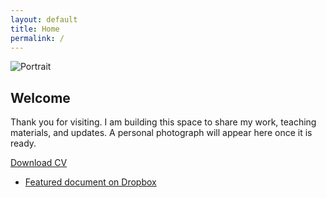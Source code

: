 ```yaml
---
layout: default
title: Home
permalink: /
---
```


<section class="section home-intro">
  <img src="{{ '/assets/images/headshot.jpeg' | relative_url }}" alt="Portrait" class="intro-photo" />
  <div class="intro-content">
    <h1>Welcome</h1>
    <p>
      Thank you for visiting. I am building this space to share my work, teaching
      materials, and updates. A personal photograph will appear here once it is
      ready.
    </p>
    <a class="button" href="https://www.dropbox.com/s/placeholder/cv.pdf?dl=0" target="_blank" rel="noopener">Download CV</a>
  </div>
</section>

<ul class="link-list">
  <li><a href="https://www.dropbox.com/s/placeholder/home-document.pdf?dl=0" target="_blank" rel="noopener">Featured document on Dropbox</a></li>
</ul>
